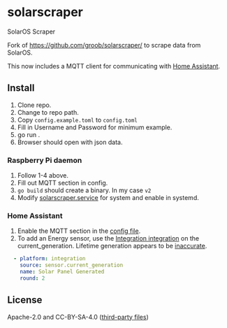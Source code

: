 # solarscraper
SolarOS Scraper

Fork of https://github.com/groob/solarscraper/ to scrape data from SolarOS.

This now includes a MQTT client for communicating with [Home Assistant](https://www.home-assistant.io/). 

## Install

1. Clone repo.
2. Change to repo path.
3. Copy `config.example.toml` to `config.toml`
4. Fill in Username and Password for minimum example.
5. go run .
6. Browser should open with json data.

### Raspberry Pi daemon
1. Follow 1-4 above.
2. Fill out MQTT section in config.
3. `go build` should create a binary. In my case `v2`
4. Modify [solarscraper.service](systemd/solarscraper.service) for system and enable in systemd.

### Home Assistant
1. Enable the MQTT section in the [config file](config.example.toml).
2. To add an Energy sensor, use the [Integration integration](https://www.home-assistant.io/integrations/integration/) on the current_generation. Lifetime generation appears to be [inaccurate](#2).

```yaml
  - platform: integration
    source: sensor.current_generation
    name: Solar Panel Generated
    round: 2
```

## License

Apache-2.0 and CC-BY-SA-4.0 ([third-party files](cc-by-sa.go))

